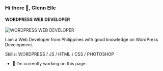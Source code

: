 ### Hi there 👋, Glenn Elle
#### WORDPRESS WEB DEVELOPER 
![WORDPRESS WEB DEVELOPER ](https://blog.paper.li/wp-content/uploads/2020/02/LinkedIn-banner-19-1024x256.png)

I am a Web Developer from Philippines with good knowledge on WordPress Development.

Skills: WORDPRESS / JS / HTML / CSS / PHOTOSHOP

- 🔭 I’m currently working on this page. 




